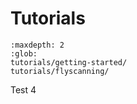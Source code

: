 # Tutorials

```{toctree}
:maxdepth: 2
:glob:
tutorials/getting-started/
tutorials/flyscanning/
```

Test 4
